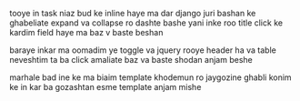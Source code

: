 <p>tooye in task niaz bud ke inline haye ma dar django juri bashan ke ghabeliate expand va collapse ro dashte bashe
yani inke roo title click ke kardim field haye ma baz v baste beshan</p>

<p>baraye inkar ma oomadim ye toggle va jquery rooye header ha va table neveshtim ta ba click amaliate baz va baste shodan anjam beshe</p>

<p>marhale bad ine ke ma biaim template khodemun ro jaygozine ghabli konim ke in kar ba gozashtan esme template anjam mishe</p>
